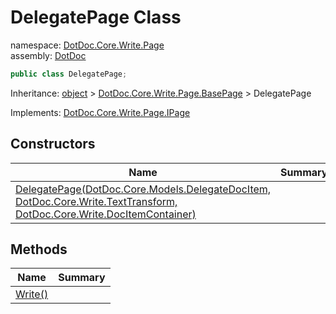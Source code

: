 ﻿# DelegatePage Class

namespace: [DotDoc\.Core\.Write\.Page](../DotDoc.Core.Write.Page.md)<br />
assembly: [DotDoc](../../DotDoc.md)



```csharp
public class DelegatePage;
```

Inheritance: [object](https://docs.microsoft.com/dotnet/api/System.Object) > [DotDoc\.Core\.Write\.Page\.BasePage](../../DotDoc/DotDoc.Core.Write.Page/BasePage.md) > DelegatePage

Implements: [DotDoc\.Core\.Write\.Page\.IPage](../../DotDoc/DotDoc.Core.Write.Page/IPage.md)

## Constructors

| Name | Summary |
|------|---------|
| [DelegatePage\(DotDoc\.Core\.Models\.DelegateDocItem, DotDoc\.Core\.Write\.TextTransform, DotDoc\.Core\.Write\.DocItemContainer\)](./DelegatePage/$ctor.md) |  |

## Methods

| Name | Summary |
|------|---------|
| [Write\(\)](./DelegatePage/Write.md) |  |

